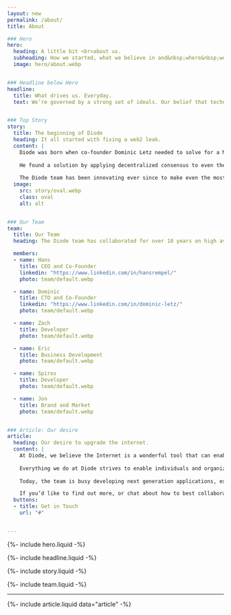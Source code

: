 ```yaml
---
layout: new
permalink: /about/
title: About

### Hero
hero:
  heading: A little bit <br>about us.
  subheading: How we started, what we believe in and&nbsp;where&nbsp;we’re going.
  image: hero/about.webp


### Headline below Hero
headline:
  title: What drives us. Everyday.
  text: We’re governed by a strong set of ideals. Our belief that technology should help humans thrive – that it should allow us to explore, educate and innovate unhindered, drives what we create.


### Top Story
story:
  title: The beginning of Diode
  heading: It all started with fixing a web2 leak.
  content: |
    Diode was born when co-founder Dominic Letz needed to solve for a Man in the Middle attack against time - a prerequisite for a legacy Web2 PKI-based security issue that had bricked millions of devices.
  
    He found a solution by applying decentralized consensus to even the most resource constrained devices.
  
    The Diode team has been innovating ever since to make even the most fluid IT environments secure.
  image:
    src: story/oval.webp
    class: oval
    alt: alt


### Our Team
team:
  title: Our Team
  heading: The Diode team has collaborated for over 10 years on high availability software that helps organizations transform their industries.

  members:
  - name: Hans
    title: CEO and Co-Founder
    linkedin: "https://www.linkedin.com/in/hansrempel/"
    photo: team/default.webp

  - name: Dominic
    title: CTO and Co-Founder
    linkedin: "https://www.linkedin.com/in/dominic-letz/"
    photo: team/default.webp

  - name: Zach
    title: Developer
    photo: team/default.webp

  - name: Eric
    title: Business Development
    photo: team/default.webp

  - name: Spiros
    title: Developer
    photo: team/default.webp

  - name: Jon
    title: Brand and Market
    photo: team/default.webp


### Article: Our desire
article:
  heading: Our desire to upgrade the internet.
  content: |
    At Diode, we believe the Internet is a wonderful tool that can enable free, civil, and thriving collaboration. However, it is has become increasingly difficult to leverage the Internet’s benefits without risking privacy or sustainability.
  
    Everything we do at Diode strives to enable individuals and organizations the means to private and secure collaboration.
  
    Today, the team is busy developing next generation applications, expanding the capabilities of the Diode Network, and growing our base of customers, partners, and developers.

    If you’d like to find out more, or chat about how to best collaborate:
  buttons:
  - title: Get in Touch
    url: "#"


---
```


{%- include hero.liquid -%}

{%- include headline.liquid -%}

{%- include story.liquid -%}

{%- include team.liquid -%}

---

{%- include article.liquid data="article" -%}